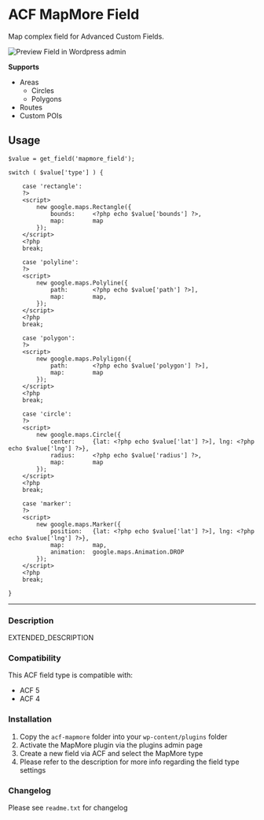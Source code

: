 # ACF MapMore Field

Map complex field for Advanced Custom Fields.

![Preview Field in Wordpress admin](https://raw.githubusercontent.com/sanatorium/acf-field-type-mapmore/master/screenshot.png)

**Supports**

- Areas
	- Circles
	- Polygons
- Routes
- Custom POIs

## Usage


	$value = get_field('mapmore_field');

  	switch ( $value['type'] ) {

  		case 'rectangle': 
  		?>
  		<script>	
	      	new google.maps.Rectangle({
	      		bounds:     <?php echo $value['bounds'] ?>,
	      		map:        map
	      	});
		</script>
  		<?php
  		break;

      	case 'polyline':
		?>
		<script>	
	      	new google.maps.Polyline({
	      		path:       <?php echo $value['path'] ?>],
	      		map:        map,
	      	});
      	</script>
      	<?php
      	break;

      	case 'polygon':
		?>
		<script>	
	      	new google.maps.Polyligon({
	      		path:       <?php echo $value['polygon'] ?>],
	      		map:        map
	      	});
      	</script>
      	<?php
      	break;

      	case 'circle':
		?>
		<script>	
	      	new google.maps.Circle({
	      		center:     {lat: <?php echo $value['lat'] ?>], lng: <?php echo $value['lng'] ?>},
	      		radius:     <?php echo $value['radius'] ?>,
	      		map:        map
	      	});
      	</script>
      	<?php
      	break;

      	case 'marker':
		?>
		<script>	
	      	new google.maps.Marker({
	      		position:   {lat: <?php echo $value['lat'] ?>], lng: <?php echo $value['lng'] ?>},
	      		map:        map,
	      		animation:  google.maps.Animation.DROP
	      	});
      	</script>
      	<?php
      	break;

  	}


-----------------------

### Description

EXTENDED_DESCRIPTION

### Compatibility

This ACF field type is compatible with:
* ACF 5
* ACF 4

### Installation

1. Copy the `acf-mapmore` folder into your `wp-content/plugins` folder
2. Activate the MapMore plugin via the plugins admin page
3. Create a new field via ACF and select the MapMore type
4. Please refer to the description for more info regarding the field type settings

### Changelog
Please see `readme.txt` for changelog
